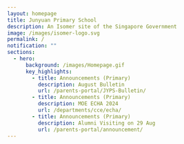 ```yaml
---
layout: homepage
title: Junyuan Primary School
description: An Isomer site of the Singapore Government
image: /images/isomer-logo.svg
permalink: /
notification: ""
sections:
  - hero:
      background: /images/Homepage.gif
      key_highlights:
        - title: Announcements (Primary)
          description: August Bulletin
          url: /parents-portal/JYPS-Bulletin/
        - title: Announcements (Primary)
          description: MOE ECHA 2024
          url: /departments/cce/echa/
        - title: Announcements (Primary)
          description: Alumni Visiting on 29 Aug
          url: /parents-portal/announcement/
---
```

